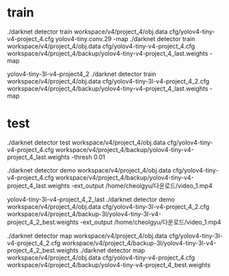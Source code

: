 # train

./darknet detector train workspace/v4/project_4/obj.data cfg/yolov4-tiny-v4-project_4.cfg yolov4-tiny.conv.29  -map
./darknet detector train workspace/v4/project_4/obj.data cfg/yolov4-tiny-v4-project_4.cfg workspace/v4/project_4/backup/yolov4-tiny-v4-project_4_last.weights  -map 


yolov4-tiny-3l-v4-project4_2
./darknet detector train workspace/v4/project_4/obj.data cfg/yolov4-tiny-3l-v4-project_4_2.cfg workspace/v4/project_4/backup/yolov4-tiny-v4-project_4_last.weights  -map 

# test

./darknet detector test workspace/v4/project_4/obj.data cfg/yolov4-tiny-v4-project_4.cfg  workspace/v4/project_4/backup/yolov4-tiny-v4-project_4_last.weights -thresh 0.01

./darknet detector demo workspace/v4/project_4/obj.data cfg/yolov4-tiny-v4-project_4.cfg workspace/v4/project_4/backup/yolov4-tiny-v4-project_4_last.weights -ext_output /home/cheolgyu/다운로드/video_1.mp4


yolov4-tiny-3l-v4-project_4_2_last
./darknet detector demo workspace/v4/project_4/obj.data cfg/yolov4-tiny-3l-v4-project_4_2.cfg workspace/v4/project_4/backup-3l/yolov4-tiny-3l-v4-project_4_2_best.weights -ext_output /home/cheolgyu/다운로드/video_1.mp4


./darknet detector map workspace/v4/project_4/obj.data cfg/yolov4-tiny-3l-v4-project_4_2.cfg workspace/v4/project_4/backup-3l/yolov4-tiny-3l-v4-project_4_2_best.weights 
./darknet detector map workspace/v4/project_4/obj.data cfg/yolov4-tiny-v4-project_4.cfg workspace/v4/project_4/backup/yolov4-tiny-v4-project_4_best.weights 
